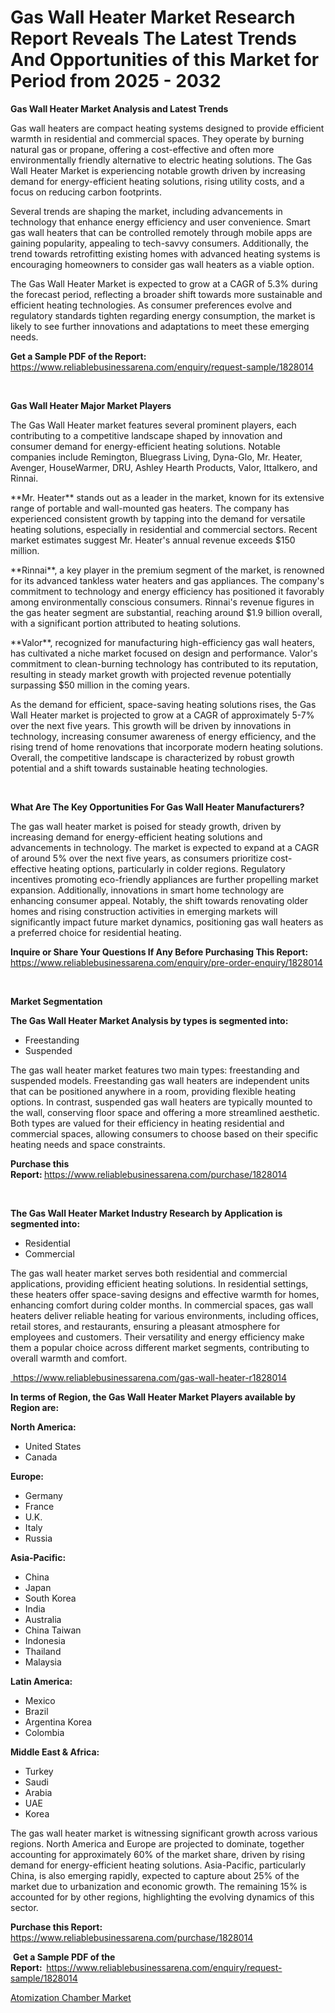 <p><h1>Gas Wall Heater Market Research Report Reveals The Latest Trends And Opportunities of this Market for Period from 2025 - 2032</h1></p><p><strong>Gas Wall Heater Market Analysis and Latest Trends</strong></p>
<p><p>Gas wall heaters are compact heating systems designed to provide efficient warmth in residential and commercial spaces. They operate by burning natural gas or propane, offering a cost-effective and often more environmentally friendly alternative to electric heating solutions. The Gas Wall Heater Market is experiencing notable growth driven by increasing demand for energy-efficient heating solutions, rising utility costs, and a focus on reducing carbon footprints.</p><p>Several trends are shaping the market, including advancements in technology that enhance energy efficiency and user convenience. Smart gas wall heaters that can be controlled remotely through mobile apps are gaining popularity, appealing to tech-savvy consumers. Additionally, the trend towards retrofitting existing homes with advanced heating systems is encouraging homeowners to consider gas wall heaters as a viable option.</p><p>The Gas Wall Heater Market is expected to grow at a CAGR of 5.3% during the forecast period, reflecting a broader shift towards more sustainable and efficient heating technologies. As consumer preferences evolve and regulatory standards tighten regarding energy consumption, the market is likely to see further innovations and adaptations to meet these emerging needs.</p></p>
<p><strong>Get a Sample PDF of the Report:&nbsp;</strong> <a href="https://www.reliablebusinessarena.com/enquiry/request-sample/1828014?utm_campaign=1909&utm_medium=2&utm_source=Github&utm_content=ia&utm_term=19022025&utm_id=gas-wall-heater">https://www.reliablebusinessarena.com/enquiry/request-sample/1828014</a></p>
<p>&nbsp;</p>
<p><strong>Gas Wall Heater Major Market Players</strong></p>
<p><p>The Gas Wall Heater market features several prominent players, each contributing to a competitive landscape shaped by innovation and consumer demand for energy-efficient heating solutions. Notable companies include Remington, Bluegrass Living, Dyna-Glo, Mr. Heater, Avenger, HouseWarmer, DRU, Ashley Hearth Products, Valor, Ittalkero, and Rinnai.</p><p>**Mr. Heater** stands out as a leader in the market, known for its extensive range of portable and wall-mounted gas heaters. The company has experienced consistent growth by tapping into the demand for versatile heating solutions, especially in residential and commercial sectors. Recent market estimates suggest Mr. Heater's annual revenue exceeds $150 million.</p><p>**Rinnai**, a key player in the premium segment of the market, is renowned for its advanced tankless water heaters and gas appliances. The company's commitment to technology and energy efficiency has positioned it favorably among environmentally conscious consumers. Rinnai's revenue figures in the gas heater segment are substantial, reaching around $1.9 billion overall, with a significant portion attributed to heating solutions.</p><p>**Valor**, recognized for manufacturing high-efficiency gas wall heaters, has cultivated a niche market focused on design and performance. Valor's commitment to clean-burning technology has contributed to its reputation, resulting in steady market growth with projected revenue potentially surpassing $50 million in the coming years.</p><p>As the demand for efficient, space-saving heating solutions rises, the Gas Wall Heater market is projected to grow at a CAGR of approximately 5-7% over the next five years. This growth will be driven by innovations in technology, increasing consumer awareness of energy efficiency, and the rising trend of home renovations that incorporate modern heating solutions. Overall, the competitive landscape is characterized by robust growth potential and a shift towards sustainable heating technologies.</p></p>
<p>&nbsp;</p>
<p><strong>What Are The Key Opportunities For Gas Wall Heater Manufacturers?</strong></p>
<p><p>The gas wall heater market is poised for steady growth, driven by increasing demand for energy-efficient heating solutions and advancements in technology. The market is expected to expand at a CAGR of around 5% over the next five years, as consumers prioritize cost-effective heating options, particularly in colder regions. Regulatory incentives promoting eco-friendly appliances are further propelling market expansion. Additionally, innovations in smart home technology are enhancing consumer appeal. Notably, the shift towards renovating older homes and rising construction activities in emerging markets will significantly impact future market dynamics, positioning gas wall heaters as a preferred choice for residential heating.</p></p>
<p><strong>Inquire or Share Your Questions If Any Before Purchasing This Report:</strong> <a href="https://www.reliablebusinessarena.com/enquiry/pre-order-enquiry/1828014?utm_campaign=1909&utm_medium=2&utm_source=Github&utm_content=ia&utm_term=19022025&utm_id=gas-wall-heater">https://www.reliablebusinessarena.com/enquiry/pre-order-enquiry/1828014</a></p>
<p>&nbsp;</p>
<p><strong>Market Segmentation</strong></p>
<p><strong>The Gas Wall Heater Market Analysis by types is segmented into:</strong></p>
<p><ul><li>Freestanding</li><li>Suspended</li></ul></p>
<p><p>The gas wall heater market features two main types: freestanding and suspended models. Freestanding gas wall heaters are independent units that can be positioned anywhere in a room, providing flexible heating options. In contrast, suspended gas wall heaters are typically mounted to the wall, conserving floor space and offering a more streamlined aesthetic. Both types are valued for their efficiency in heating residential and commercial spaces, allowing consumers to choose based on their specific heating needs and space constraints.</p></p>
<p><strong>Purchase this Report:&nbsp;</strong><a href="https://www.reliablebusinessarena.com/purchase/1828014?utm_campaign=1909&utm_medium=2&utm_source=Github&utm_content=ia&utm_term=19022025&utm_id=gas-wall-heater">https://www.reliablebusinessarena.com/purchase/1828014</a></p>
<p>&nbsp;</p>
<p><strong>The Gas Wall Heater Market Industry Research by Application is segmented into:</strong></p>
<p><ul><li>Residential</li><li>Commercial</li></ul></p>
<p><p>The gas wall heater market serves both residential and commercial applications, providing efficient heating solutions. In residential settings, these heaters offer space-saving designs and effective warmth for homes, enhancing comfort during colder months. In commercial spaces, gas wall heaters deliver reliable heating for various environments, including offices, retail stores, and restaurants, ensuring a pleasant atmosphere for employees and customers. Their versatility and energy efficiency make them a popular choice across different market segments, contributing to overall warmth and comfort.</p></p>
<p><a href="https://www.reliablebusinessarena.com/gas-wall-heater-r1828014?utm_campaign=1909&utm_medium=2&utm_source=Github&utm_content=ia&utm_term=19022025&utm_id=gas-wall-heater">&nbsp;https://www.reliablebusinessarena.com/gas-wall-heater-r1828014</a></p>
<p><strong>In terms of Region, the Gas Wall Heater Market Players available by Region are:</strong></p>
<p>
    <p> <strong> North America: </strong>
        <ul>
            <li>United States</li>
            <li>Canada</li>
        </ul>
        </p> 
    <p> <strong> Europe: </strong>
        <ul>
            <li>Germany</li>
            <li>France</li>
            <li>U.K.</li>
            <li>Italy</li>
            <li>Russia</li>
        </ul>
        </p> 
    <p> <strong> Asia-Pacific: </strong>
        <ul>
            <li>China</li>
            <li>Japan</li>
            <li>South Korea</li>
            <li>India</li>
            <li>Australia</li>
            <li>China Taiwan</li>
            <li>Indonesia</li>
            <li>Thailand</li>
            <li>Malaysia</li>
        </ul>
        </p> 
    <p> <strong> Latin America: </strong>
        <ul>
            <li>Mexico</li>
            <li>Brazil</li>
            <li>Argentina Korea</li>
            <li>Colombia</li>
        </ul>
        </p> 
    <p> <strong> Middle East & Africa: </strong>
        <ul>
            <li>Turkey</li>
            <li>Saudi</li>
            <li>Arabia</li>
            <li>UAE</li>
            <li>Korea</li>
        </ul>
    </p>
    </p>
<p><p>The gas wall heater market is witnessing significant growth across various regions. North America and Europe are projected to dominate, together accounting for approximately 60% of the market share, driven by rising demand for energy-efficient heating solutions. Asia-Pacific, particularly China, is also emerging rapidly, expected to capture about 25% of the market due to urbanization and economic growth. The remaining 15% is accounted for by other regions, highlighting the evolving dynamics of this sector.</p></p>
<p><strong>Purchase this Report: </strong><a href="https://www.reliablebusinessarena.com/purchase/1828014?utm_campaign=1909&utm_medium=2&utm_source=Github&utm_content=ia&utm_term=19022025&utm_id=gas-wall-heater">https://www.reliablebusinessarena.com/purchase/1828014</a></p>
<p>&nbsp;<strong>Get a Sample PDF of the Report:&nbsp;&nbsp;</strong><a href="https://www.reliablebusinessarena.com/enquiry/request-sample/1828014?utm_campaign=1909&utm_medium=2&utm_source=Github&utm_content=ia&utm_term=19022025&utm_id=gas-wall-heater">https://www.reliablebusinessarena.com/enquiry/request-sample/1828014</a></p>
<p><strong></strong></p>
<p><p><a href="https://github.com/luckyshygirl/Market-Research-Report-List-7/blob/main/atomization-chamber-market.md?utm_campaign=1909&utm_medium=2&utm_source=Github&utm_content=ia&utm_term=19022025&utm_id=gas-wall-heater">Atomization Chamber Market</a></p></p>